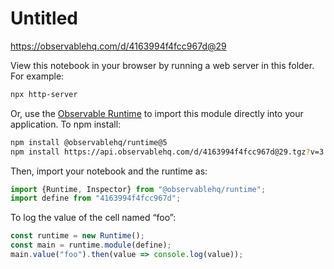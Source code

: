 # Untitled

https://observablehq.com/d/4163994f4fcc967d@29

View this notebook in your browser by running a web server in this folder. For
example:

~~~sh
npx http-server
~~~

Or, use the [Observable Runtime](https://github.com/observablehq/runtime) to
import this module directly into your application. To npm install:

~~~sh
npm install @observablehq/runtime@5
npm install https://api.observablehq.com/d/4163994f4fcc967d@29.tgz?v=3
~~~

Then, import your notebook and the runtime as:

~~~js
import {Runtime, Inspector} from "@observablehq/runtime";
import define from "4163994f4fcc967d";
~~~

To log the value of the cell named “foo”:

~~~js
const runtime = new Runtime();
const main = runtime.module(define);
main.value("foo").then(value => console.log(value));
~~~
